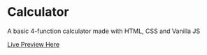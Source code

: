 # Calculator

<p>A basic 4-function calculator made with HTML, CSS and Vanilla JS</p>

[Live Preview Here](https://nimit-pasricha.github.io/calculator/)
